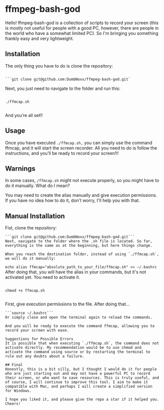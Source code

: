 # ffmpeg-bash-god
Hello! ffmpeg-bash-god is a collection of scripts to record your screen (this is mostly not useful for people with a good PC, however, there are people in the world who have a somewhat limited PC). So I'm bringing you something frankly easy and very lightweight.

## Installation

The only thing you have to do is clone the repository:

```bash
```
```
```git clone git@github.com:DumbNoxx/ffmpeg-bash-god.git`
```
Next, you just need to navigate to the folder and run this:

```
```
```./ffmcap.sh```
```
```

And you’re all set!!

## Usage
Once you have executed `./ffmcap.sh,` you can simply use the command ffmcap, and it will start the screen recorder. All you need to do is follow the instructions, and you’ll be ready to record your screen!!!

## Warnings
In some cases, `/ffmcap.sh` might not execute properly, so you might have to do it manually. What do I mean?

You may need to create the alias manually and give execution permissions. If you have no idea how to do it, don't worry, I'll help you with that.

## Manual Installation
Fist, clone the repository:

```
```git clone git@github.com:DumbNoxx/ffmpeg-bash-god.git```
Next, navigate to the folder where the .sh file is located. So far, everything is the same as at the beginning, but here things change.

When you reach the destination folder, instead of using `./ffmcap.sh`, we will do it manually:

```
```echo alias ffmcap="absolute_path_to_your_file/ffmcap.sh" >> ~/.bashrc```
After doing that, you will have the alias in your commands, but it's not activated yet. You need to activate it.

```
```
```chmod +x ffmcap.sh```
```
```

First, give execution permissions to the file. After doing that...

```
```source ~/.bashrc```
Or simply close and open the terminal again to reload the commands.

And you will be ready to execute the command ffmcap, allowing you to record your screen with ease.

Suggestions for Possible Errors
It is possible that when executing `./ffmcap.sh`, the command does not activate directly. My recommendation would be to use chmod and activate the command using source or by restarting the terminal to rule out any doubts about a failure.

## Final
Honestly, this is a bit silly, but I thought I would do it for people who are just starting out and may not have a powerful PC to record their screen, or who want to save resources. This is truly useful, and of course, I will continue to improve this tool. I aim to make it compatible with Mac, and perhaps I will create a simplified version for Windows.

I hope you liked it, and please give the repo a star if it helped you. Cheers!
